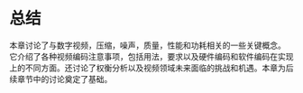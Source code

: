 # 总结
本章讨论了与数字视频，压缩，噪声，质量，性能和功耗相关的一些关键概念。 它介绍了各种视频编码注意事项，包括用法，要求以及硬件编码和软件编码在实现上的不同方面。还讨论了权衡分析以及视频领域未来面临的挑战和机遇。本章为后续章节中的讨论奠定了基础。
